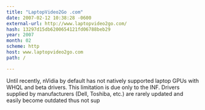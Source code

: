 ```yaml
---
title: "LaptopVideo2Go .com"
date: 2007-02-12 10:38:28 -0600
external-url: http://www.laptopvideo2go.com/
hash: 13297d15db6200654121fd06788beb29
year: 2007
month: 02
scheme: http
host: www.laptopvideo2go.com
path: /

---
```


Until recently, nVidia by default has not natively supported laptop GPUs with WHQL and beta drivers. This limitation is due only to the INF. Drivers supplied by manufacturers (Dell, Toshiba, etc.) are rarely updated and easily become outdated thus not sup
